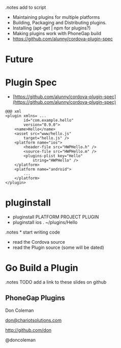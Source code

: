 <!SLIDE bullets incremental>
.notes add to script
* Maintaining plugins for multiple platforms
* Building, Packaging and Distributing plugins.
* Installing  (apt-get | npm  for plugins?)
* Making plugins work with PhoneGap build
* https://github.com/alunny/cordova-plugin-spec

# Future

<!SLIDE bullets incremental>

# Plugin Spec
* [https://github.com/alunny/cordova-plugin-spec](https://github.com/alunny/cordova-plugin-spec)

<!SLIDE>
	@@@ xml
	<plugin xmlns= ...
		    id="com.example.hello"
	    	version="0.9.0">
		<name>Hello</name>
		<asset src="www/hello.js" 
			target="hello.js" />
		<platform name="ios">
		    <header-file src="HWPHello.h" />	
		    <source-file src="HWPHello.m" />	
			<plugins-plist key="Hello" 
				string="HWPHello" />	
	    </platform>	
		<platform name="android">
			...
		</platform>
	</plugin>

<!SLIDE bullets incremental>

# pluginstall

* pluginstall PLATFORM PROJECT PLUGIN
* pluginstall ios . ~/plugins/Hello

<!SLIDE>
.notes * start writing code
* read the Cordova source
* read the Plugin source (some will be dated)

# Go Build a Plugin

<!-- !SLIDE
The team is working on documentation
.notes https://issues.apache.org/jira/browse/CB-862

# links -->

<!SLIDE>
.notes TODO add a link to these slides on github

## PhoneGap Plugins
 
Don Coleman

don@chariotsolutions.com

http://github.com/don

@doncoleman
